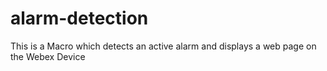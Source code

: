# alarm-detection
This is a Macro which detects an active alarm and displays a web page on the Webex Device
